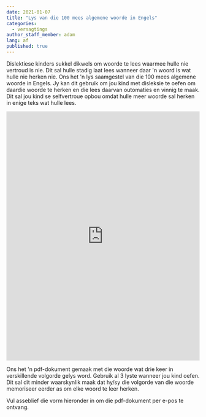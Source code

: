 ```yaml
---
date: 2021-01-07
title: "Lys van die 100 mees algemene woorde in Engels"
categories:
  - versagtings
author_staff_member: adam
lang: af
published: true
---
```

Dislektiese kinders sukkel dikwels om woorde te lees waarmee hulle nie vertroud is nie. Dit sal hulle stadig laat lees wanneer daar 'n woord is wat hulle nie herken nie. Ons het 'n lys saamgestel van die 100 mees algemene woorde in Engels. Jy kan dit gebruik om jou kind met disleksie te oefen om daardie woorde te herken en die lees daarvan outomaties en vinnig te maak. Dit sal jou kind se selfvertroue opbou omdat hulle meer woorde sal herken in enige teks wat hulle lees.

<!-- Start of HubSpot Embed Code -->
<script type="text/javascript" id="hs-script-loader" async defer src="//js.hs-scripts.com/5945884.js"></script>
<!-- End of HubSpot Embed Code -->
<iframe id="sib" width="100%" height="650px" src="https://17abdf7c.sibforms.com/serve/MUIEAG4ABlzn5_C_d69co9dMTJhZ1MUKaiJn_J_RYUNAmIL1lrvA4Gs0wSHmhPwjICXLAgEZpNE3ZOgSBlVQrHfX03rsOTOBaDKC1qmkA8rPsFX-_n9SGyMFuLMq4HW8IS3QiFNGRrXwck-HGS-4x97tBzwU31t_y6ZZlFUZWsqyhQkOi1dF-uS8G35RKhw4SzBKGSZI_evYbYHv" frameborder="0" scrolling="auto" allowfullscreen style="display: block;margin-left: auto;margin-right: auto;max-width: 100%;"></iframe>

Ons het 'n pdf-dokument gemaak met die woorde wat drie keer in verskillende volgorde gelys word. Gebruik al 3 lyste wanneer jou kind oefen. Dit sal dit minder waarskynlik maak dat hy/sy die volgorde van die woorde memoriseer eerder as om elke woord te leer herken.

Vul asseblief die vorm hieronder in om die pdf-dokument per e-pos te ontvang.

<script charset="utf-8" type="text/javascript" src="//js.hsforms.net/forms/shell.js"></script>

<script>hbspt.forms.create({portalId: "5945884",formId: "91dbfcac-d4a7-4b5b-87ef-3adce7fd9662"});</script> 